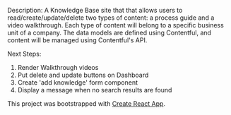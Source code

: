 Description: A Knowledge Base site that that allows users to read/create/update/delete two types of content: a process guide and a video walkthrough. Each type of content will belong to a specific business unit of a company. The data models are defined using Contentful, and content will be managed using Contentful's API.

Next Steps:
1. Render Walkthrough videos
2. Put delete and update buttons on Dashboard
3. Create 'add knowledge' form component
4. Display a message when no search results are found


This project was bootstrapped with [Create React App](https://github.com/facebookincubator/create-react-app).

